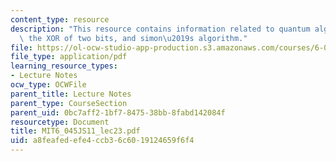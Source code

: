 ```yaml
---
content_type: resource
description: "This resource contains information related to quantum algorithms, computing\
  \ the XOR of two bits, and simon\u2019s algorithm."
file: https://ol-ocw-studio-app-production.s3.amazonaws.com/courses/6-045j-automata-computability-and-complexity-spring-2011/a8feafedefe4ccb36c6019124659f6f4_MIT6_045JS11_lec23.pdf
file_type: application/pdf
learning_resource_types:
- Lecture Notes
ocw_type: OCWFile
parent_title: Lecture Notes
parent_type: CourseSection
parent_uid: 0bc7aff2-1bf7-8475-38bb-8fabd142084f
resourcetype: Document
title: MIT6_045JS11_lec23.pdf
uid: a8feafed-efe4-ccb3-6c60-19124659f6f4
---
```


